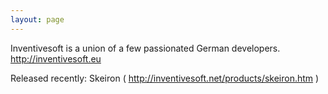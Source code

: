 ```yaml
---
layout: page
---
```


Inventivesoft is a union of a few passionated German developers.
http://inventivesoft.eu

Released recently:
Skeiron ( http://inventivesoft.net/products/skeiron.htm )
